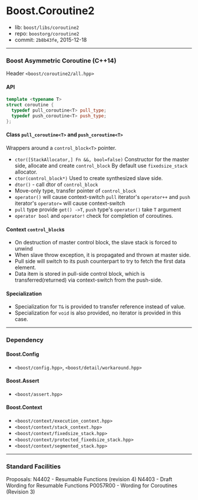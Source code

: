 # Boost.Coroutine2

* lib: `boost/libs/coroutine2`
* repo: `boostorg/coroutine2`
* commit: `2b8b43fe`, 2015-12-18

------
### Boost Asymmetric Coroutine (C++14)

Header `<boost/coroutine2/all.hpp>`

#### API

```c++
template <typename T>
struct coroutine {
  typedef pull_coroutine<T> pull_type;
  typedef push_coroutine<T> push_type;
};
```

#### Class `pull_coroutine<T>` and `push_coroutine<T>`

Wrappers around a `control_block<T>` pointer.

* `ctor([StackAllocator,] Fn &&, bool=false)`
  Constructor for the master side, allocate and create `control_block`
  By default use `fixedsize_stack` allocator.
* `ctor(control_block*)`
  Used to create synthesized slave side.
* `dtor()` - call dtor of `control_block`
* Move-only type, transfer pointer of `control_block`
* `operator()` will cause context-switch
  `pull` iterator's `operator++` and `push` iterator's `operator=` will cause context-switch
* `pull` type provide `get() ->T`, `push` type's `operator()` take `T` argument
* `operator bool` and `operator!` check for completion of coroutines.

#### Context `control_block`s

* On destruction of master control block, the slave stack is forced to unwind
* When slave throw exception, it is propagated and thrown at master side.
* Pull side will switch to its push counterpart to try to fetch the first data element.
* Data item is stored in pull-side control block, which is transferred(returned) via
  context-switch from the push-side.

#### Specialization

* Specialization for `T&` is provided to transfer reference instead of value.
* Specialization for `void` is also provided, no iterator is provided in this case.

------
### Dependency

#### Boost.Config

* `<boost/config.hpp>`, `<boost/detail/workaround.hpp>`

#### Boost.Assert

* `<boost/assert.hpp>`

#### Boost.Context

* `<boost/context/execution_context.hpp>`
* `<boost/context/stack_context.hpp>`
* `<boost/context/fixedsize_stack.hpp>`
* `<boost/context/protected_fixedsize_stack.hpp>`
* `<boost/context/segmented_stack.hpp>`

------
### Standard Facilities

Proposals:
  N4402 - Resumable Functions (revision 4)
  N4403 - Draft Wording for Resumable Functions
  P0057R00 - Wording for Coroutines (Revision 3)
